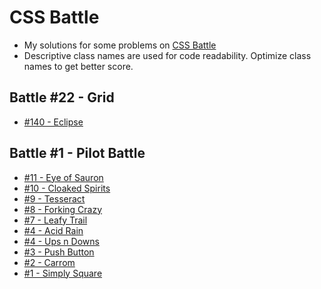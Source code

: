 # CSS Battle

- My solutions for some problems on [CSS Battle](https://cssbattle.dev/)
- Descriptive class names are used for code readability. Optimize class names to get better score.

## Battle #22 - Grid

- [#140 - Eclipse](https://github.com/anjantalatam/cssbattle/blob/master/solutions/22-Grid/140-Eclipse.md)

## Battle #1 - Pilot Battle

- [#11 - Eye of Sauron](https://github.com/anjantalatam/cssbattle/blob/master/solutions/1-PilotBattle/11-EyeOfSauron.md)
- [#10 - Cloaked Spirits](https://github.com/anjantalatam/cssbattle/blob/master/solutions/1-PilotBattle/10-CloakedSpirits.md)
- [#9 - Tesseract](https://github.com/anjantalatam/cssbattle/blob/master/solutions/1-PilotBattle/9-Tesseract.md)
- [#8 - Forking Crazy](https://github.com/anjantalatam/cssbattle/blob/master/solutions/1-PilotBattle/8-ForkingCrazy.md)
- [#7 - Leafy Trail](https://github.com/anjantalatam/cssbattle/blob/master/solutions/1-PilotBattle/7-LeafyTrial.md)
- [#4 - Acid Rain](https://github.com/anjantalatam/cssbattle/blob/master/solutions/1-PilotBattle/5-AcidRain.md)
- [#4 - Ups n Downs](https://github.com/anjantalatam/cssbattle/blob/master/solutions/1-PilotBattle/4-UpsNDowns.md)
- [#3 - Push Button](https://github.com/anjantalatam/cssbattle/blob/master/solutions/1-PilotBattle/3-PushButton.md)
- [#2 - Carrom](https://github.com/anjantalatam/cssbattle/blob/master/solutions/1-PilotBattle/2-Carrom.md)
- [#1 - Simply Square](https://github.com/anjantalatam/cssbattle/blob/master/solutions/1-PilotBattle/1-SimplySquare.md)
